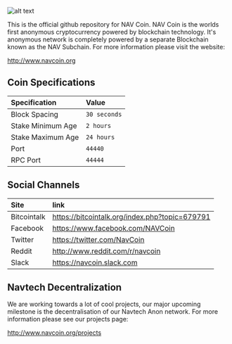 ![alt text](https://raw.githubusercontent.com/navcoindev/navcoin-media/master/logo/logo-extended.png "Logo text 2")

This is the official github repository for NAV Coin. NAV Coin is the worlds first anonymous cryptocurrency powered by blockchain technology. It's anonymous network is completely powered by a separate Blockchain known as the NAV Subchain. For more information please visit the website:

http://www.navcoin.org

## Coin Specifications

| Specification | Value |
|:-----------|:-----------|
| Block Spacing | `30 seconds` |
| Stake Minimum Age | `2 hours` |
| Stake Maximum Age | `24 hours` |
| Port | `44440` |
| RPC Port | `44444` |

## Social Channels

| Site | link |
|:-----------|:-----------|
| Bitcointalk | https://bitcointalk.org/index.php?topic=679791 |
| Facebook | https://www.facebook.com/NAVCoin |
| Twitter | https://twitter.com/NavCoin |
| Reddit | http://www.reddit.com/r/navcoin |
| Slack | https://navcoin.slack.com |

## Navtech Decentralization

We are working towards a lot of cool projects, our major upcoming milestone is the decentralisation of our Navtech Anon network. For more information please see our projects page:

http://www.navcoin.org/projects
